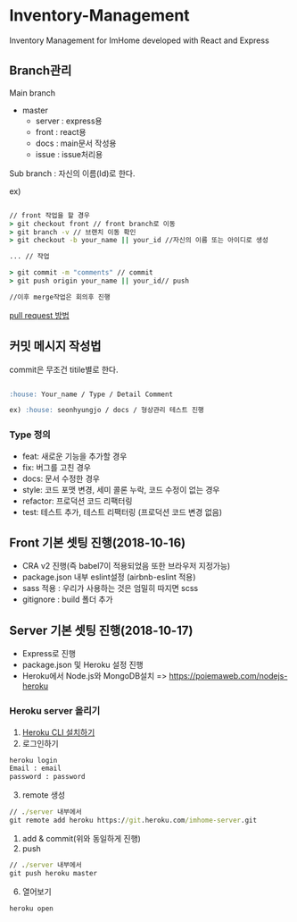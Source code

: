 # Inventory-Management

Inventory Management for ImHome developed with React and Express

## Branch관리

Main branch

- master
    - server : express용
    - front : react용
    - docs : main문서 작성용
    - issue : issue처리용

Sub branch : 자신의 이름(Id)로 한다.

ex)

```cmd

// front 작업을 할 경우
> git checkout front // front branch로 이동
> git branch -v // 브랜치 이동 확인
> git checkout -b your_name || your_id //자신의 이름 또는 아이디로 생성

... // 작업

> git commit -m "comments" // commit
> git push origin your_name || your_id// push

//이후 merge작업은 회의후 진행
```

[pull request 방법](https://wayhome25.github.io/git/2017/07/08/git-first-pull-request-story/)

## 커밋 메시지 작성법

commit은 무조건 titile별로 한다.

```md

:house: Your_name / Type / Detail Comment

ex) :house: seonhyungjo / docs / 형상관리 테스트 진행

```

### Type 정의

- feat: 새로운 기능을 추가할 경우
- fix: 버그를 고친 경우
- docs: 문서 수정한 경우
- style: 코드 포맷 변경, 세미 콜론 누락, 코드 수정이 없는 경우
- refactor: 프로덕션 코드 리팩터링
- test: 테스트 추가, 테스트 리팩터링 (프로덕션 코드 변경 없음)

## Front 기본 셋팅 진행(2018-10-16)

- CRA v2 진행(즉 babel7이 적용되었음 또한 브라우저 지정가능)
- package.json 내부 eslint설정 (airbnb-eslint 적용)
- sass 적용 : 우리가 사용하는 것은 엄밀히 따지면 scss
- gitignore : build 폴더 추가

## Server 기본 셋팅 진행(2018-10-17)

- Express로 진행
- package.json 및 Heroku 설정 진행
- Heroku에서 Node.js와 MongoDB설치 => https://poiemaweb.com/nodejs-heroku

### Heroku server 올리기

1. [Heroku CLI 설치하기](https://devcenter.heroku.com/articles/heroku-cli#download-and-install)
2. 로그인하기

```cmd
heroku login
Email : email
password : password
```

3. remote 생성

```cmd
// ./server 내부에서
git remote add heroku https://git.heroku.com/imhome-server.git
```

1. add & commit(위와 동일하게 진행)
2. push

```cmd
// ./server 내부에서
git push heroku master
```

6. 열어보기

```cmd
heroku open
```
